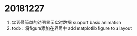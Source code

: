 # 20181227
1. 实现最简单的动图显示实时数据 support basic animation
2. todo：将figure添加在界面中 add matplotlib figure to a layout

